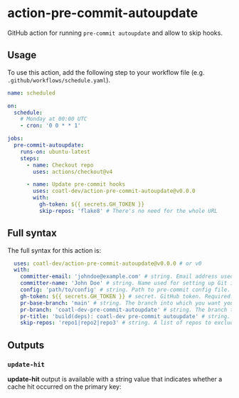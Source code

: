 # action-pre-commit-autoupdate

GitHub action for running `pre-commit autoupdate` and allow to skip hooks.

## Usage

To use this action, add the following step to your workflow file (e.g.
`.github/workflows/schedule.yaml`).

```yml
name: scheduled

on:
  schedule:
    # Monday at 00:00 UTC
    - cron: '0 0 * * 1'

jobs:
  pre-commit-autoupdate:
    runs-on: ubuntu-latest
    steps:
      - name: Checkout repo
        uses: actions/checkout@v4

      - name: Update pre-commit hooks
        uses: coatl-dev/action-pre-commit-autoupdate@v0.0.0
        with:
          gh-token: ${{ secrets.GH_TOKEN }}
          skip-repos: 'flake8' # There's no need for the whole URL
```

## Full syntax

The full syntax for this action is:

```yml
  uses: coatl-dev/action-pre-commit-autoupdate@v0.0.0 # or v0
  with:
    committer-email: 'johndoe@example.com' # string. Email address used for setting up Git identity. Defaults to '146358438+coatl-bot@users.noreply.github.com'. Optional.
    committer-name: 'John Doe' # string. Name used for setting up Git identity. Defaults to 'coatl-bot'. Optional.
    config: 'path/to/config' # string. Path to pre-commit config file. Defaults to '.pre-commit-config.yaml'. Optional.
    gh-token: ${{ secrets.GH_TOKEN }} # secret. GitHub token. Required.
    pr-base-branch: 'main' # string. The branch into which you want your code merged. Defaults to 'main'. Optional.
    pr-branch: 'coatl-dev-pre-commit-autoupdate' # string. The branch that contains commits for your pull request. Defaults to 'coatl-dev-pre-commit-autoupdate'. Optional.
    pr-title: 'build(deps): coatl-dev pre-commit autoupdate' # string. Title for the pull request. Defaults to 'build(deps): coatl-dev pre-commit autoupdate'. Optional.
    skip-repos: 'repo1|repo2|repo3' # string. A list of repos to exclude from autoupdate. The repos must be separated by a "pipe" character '|'. Defaults to ''. Optional.
```

## Outputs

### `update-hit`

**update-hit** output is available with a string value that indicates whether a cache hit occurred on the primary key:

